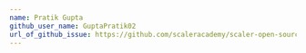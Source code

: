```yaml
---
name: Pratik Gupta
github_user_name: GuptaPratik02
url_of_github_issue: https://github.com/scaleracademy/scaler-open-source-september-challenge/issues/86
---
```

